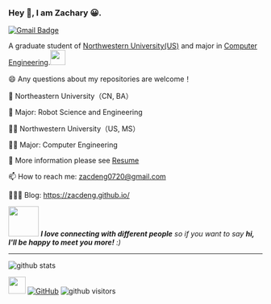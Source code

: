 ### Hey 👋, I am Zachary 😀.

[![Gmail Badge](https://img.shields.io/badge/-zacdeng0720@gmail.com-c14438?style=flat-square&logo=Gmail&logoColor=white&link=mailto:zacdeng0720@gmail.com)](mailto:zacdeng0720@gmail.com)

A graduate student of  <a href="https://www.northwestern.edu/">Northwestern University(US)</a> and major in <a href="https://www.mccormick.northwestern.edu/electrical-computer/academics/graduate/masters/computer-engineering.html">Computer Engineering</a>.<img src="https://media.giphy.com/media/WUlplcMpOCEmTGBtBW/giphy.gif" width="30"> 

😄 Any questions about my repositories are welcome！

🏫 Northeastern University（CN, BA）

🤖 Major: Robot Science and Engineering

👨‍🎓  Northwestern University（US, MS）

👨‍💻 Major: Computer Engineering

📃 More information please see [Resume](https://zacdeng.github.io/resume/)

📫 How to reach me: zacdeng0720@gmail.com

👨🏻‍💻 Blog: https://zacdeng.github.io/


<img src="https://media.giphy.com/media/LnQjpWaON8nhr21vNW/giphy.gif" width="60"> <em><b>I love connecting with different people</b> so if you want to say <b>hi, I'll be happy to meet you more!</b> :)</em>

---------------------------------------------------------------------------------------------------------------------------------------------------------------------------------

![github stats](https://github-readme-stats.vercel.app/api?username=zacdeng&show_icons=true)

 <img src="https://i.loli.net/2020/07/14/y2oaANRLjTYSpG1.gif" width="34px"> <a href="https://github.com/siyuchen-cc"><img alt="GitHub" src="https://img.shields.io/badge/dynamic/json?logo=github&label=GitHub+Followers&labelColor=282c34&color=181717&query=%24.data.totalSubs&url=https%3A%2F%2Fapi.spencerwoo.com%2Fsubstats%2F%3Fsource%3Dgithub%26queryKey%3Dzacdeng&longCache=true"/></a>
![github visitors](https://visitor-badge.glitch.me/badge?page_id=SulthanNK.SulthanNK)
